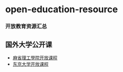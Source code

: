 # open-education-resource
### 开放教育资源汇总

## 国外大学公开课
 - [麻省理工學院开放课程](http://ocw.mit.edu/)
 - [东京大学开放课程](https://ocw.u-tokyo.ac.jp/)
